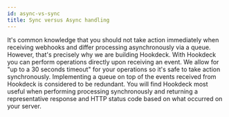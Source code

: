 ```yaml
---
id: async-vs-sync
title: Sync versus Async handling
---
```


It's common knowledge that you should not take action immediately when receiving webhooks and differ processing asynchronously via a queue. However, that's precisely why we are building Hookdeck. With Hookdeck you can perform operations directly upon receiving an event. We allow for "up to a 30 seconds timeout" for your operations so it's safe to take action synchronously. Implementing a queue on top of the events received from Hookdeck is considered to be redundant. You will find Hookdeck most useful when performing processing synchronously and returning a representative response and HTTP status code based on what occurred on your server.
